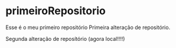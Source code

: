 # primeiroRepositorio
Esse é o meu primeiro repositório
Primeira alteração de repositório.

Segunda alteração de reposítório (agora local!!!!)